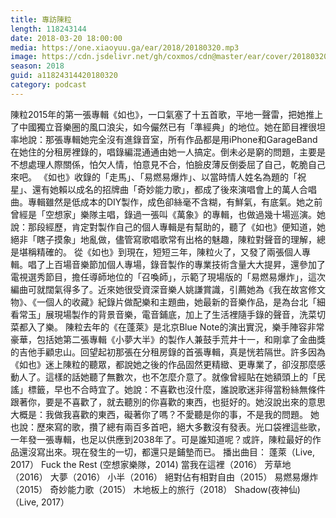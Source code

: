 ```yaml
---
title: 專訪陳粒
length: 118243144
date: 2018-03-20 18:00:00
media: https://one.xiaoyuu.ga/ear/2018/20180320.mp3
image: https://cdn.jsdelivr.net/gh/coxmos/cdn@master/ear/cover/20180320.jpeg
season: 2018
guid: a11824314420180320
category: podcast
---
```


陳粒2015年的第一張專輯《如也》，一口氣塞了十五首歌，平地一聲雷，把她推上了中國獨立音樂圈的風口浪尖，如今儼然已有「準經典」的地位。她在節目裡很坦率地說：那張專輯她完全沒有進錄音室，所有作品都是用iPhone和GarageBand在她住的分租房裡錄的，唱錄編混通通由她一人搞定。倒未必是窮的問題，主要是不想處理人際關係，怕欠人情，怕意見不合，怕臉皮薄反倒委屈了自己，乾脆自己來吧。
《如也》收錄的「走馬」、「易燃易爆炸」、以當時情人姓名為題的「祝星」、還有她賴以成名的招牌曲「奇妙能力歌」，都成了後來演唱會上的萬人合唱曲。專輯雖然是低成本的DIY製作，成色卻絲毫不含糊，有鮮氣，有底氣。她之前曾經是「空想家」樂隊主唱，錄過一張叫《萬象》的專輯，也做過幾十場巡演。她說：那段經歷，肯定對製作自己的個人專輯是有幫助的，聽了《如也》便知道，她絕非「瞎子摸象」地亂做，儘管寫歌唱歌常有出格的魅趣，陳粒對聲音的理解，總是堪稱精確的。
從《如也》到現在，短短三年，陳粒火了，又發了兩張個人專輯。唱了上百場音樂節加個人專場，錄音製作的專業技術含量大大提昇，還參加了電視選秀節目，擔任導師地位的「召喚師」，示範了現場版的「易燃易爆炸」，這次編曲可就闊氣得多了。近來她很受資深音樂人姚謙賞識，引薦她為《我在故宮修文物》、《一個人的收藏》紀錄片做配樂和主題曲，她最新的音樂作品，是為台北「細看常玉」展現場製作的背景音樂，電音鋪底，加上了生活裡隨手錄的聲音，洗菜切菜都入了樂。
陳粒去年的《在蓬萊》是北京Blue Note的演出實況，樂手陣容非常豪華，包括她第二張專輯《小夢大半》的製作人兼鼓手荒井十一，和剛拿了金曲獎的吉他手顧忠山。回望起初那張在分租房錄的首張專輯，真是恍若隔世。許多因為《如也》迷上陳粒的聽眾，都說她之後的作品固然更精緻、更專業了，卻沒那麼感動人了。這樣的話她聽了無數次，也不怎麼介意了。就像曾經貼在她額頭上的「民謠」標籤，早也不合時宜了。她說：不喜歡也沒什麼，誰說歌迷非得當粉絲無條件跟著你，要是不喜歡了，就去聽別的你喜歡的東西，也挺好的。她沒說出來的意思大概是：我做我喜歡的東西，礙著你了嗎？不愛聽是你的事，不是我的問題。
她也說：歷來寫的歌，攢了總有兩百多首吧，絕大多數沒有發表。光口袋裡這些歌，一年發一張專輯，也足以供應到2038年了。可是誰知道呢？或許，陳粒最好的作品還沒寫出來。現在發生的一切，都還只是鋪墊而已。
播出曲目：
蓬萊（Live, 2017）
Fuck the Rest (空想家樂隊，2014)
當我在這裡（2016）
芳草地（2016）
大夢（2016）
小半（2016）
絕對佔有相對自由（2015）
易燃易爆炸（2015）
奇妙能力歌（2015）
木地板上的旅行（2018）
Shadow(夜神仙)（Live, 2017）


